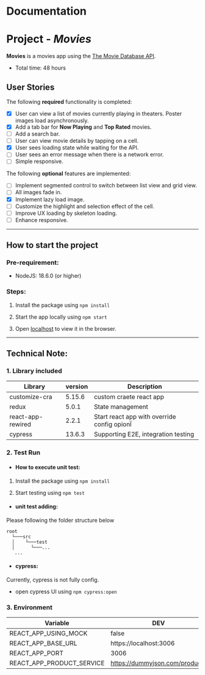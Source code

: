 # Documentation

# Project - *Movies*

**Movies** is a movies app using the [The Movie Database API](https://developers.themoviedb.org/3).

- Total time: 48 hours

## User Stories

The following **required** functionality is completed:

- [x] User can view a list of movies currently playing in theaters. Poster images load asynchronously.
- [x] Add a tab bar for **Now Playing** and **Top Rated** movies.
- [ ] Add a search bar.
- [ ] User can view movie details by tapping on a cell.
- [x] User sees loading state while waiting for the API.
- [ ] User sees an error message when there is a network error.
- [ ] Simple responsive.

The following **optional** features are implemented:

- [ ] Implement segmented control to switch between list view and grid view.
- [ ] All images fade in.
- [x] Implement lazy load image.
- [ ] Customize the highlight and selection effect of the cell.
- [ ] Improve UX loading by skeleton loading.
- [ ] Enhance responsive.

***
## How to start the project
### Pre-requirement:
* NodeJS: 18.6.0 (or higher)
### Steps:
1. Install the package using `npm install`

2. Start the app locally using `npm start`

3. Open [localhost](http://localhost:3006) to view it in the browser. 
***
## Technical Note:
### 1. Library included
| Library                         | version | Description                                        |
|---------------------------------|---------|----------------------------------------------------|
| customize-cra                     | 5.15.6 | custom craete react app                               |
| redux                           | 5.0.1 | State management                                   |
| react-app-rewired               | 2.2.1 | Start react app with override config opionÏ        |
| cypress                             |13.6.3  | Supporting E2E, integration testing                |

### 2. Test Run
* #### How to execute unit test:
1. Install the package using `npm install`

2. Start testing using `npm test`

* #### unit test adding:
Please following the folder structure below

```
root
  └───src
  │    └───test
  │      └───...
   ...
```

* #### cypress:
Currently, cypress is not fully config.
  * open cypress UI using `npm cypress:open`
  
### 3. Environment

| Variable                        | DEV                       | OTHER |
|---------------------------------|---------------------------|-------|
| REACT_APP_USING_MOCK                     | false                     | TBD   |
| REACT_APP_BASE_URL                           | https://localhost:3006    | TBD   |
| REACT_APP_PORT | 3006                          | TBD   |
| REACT_APP_PRODUCT_SERVICE | https://dummyjson.com/products | TBD   |
